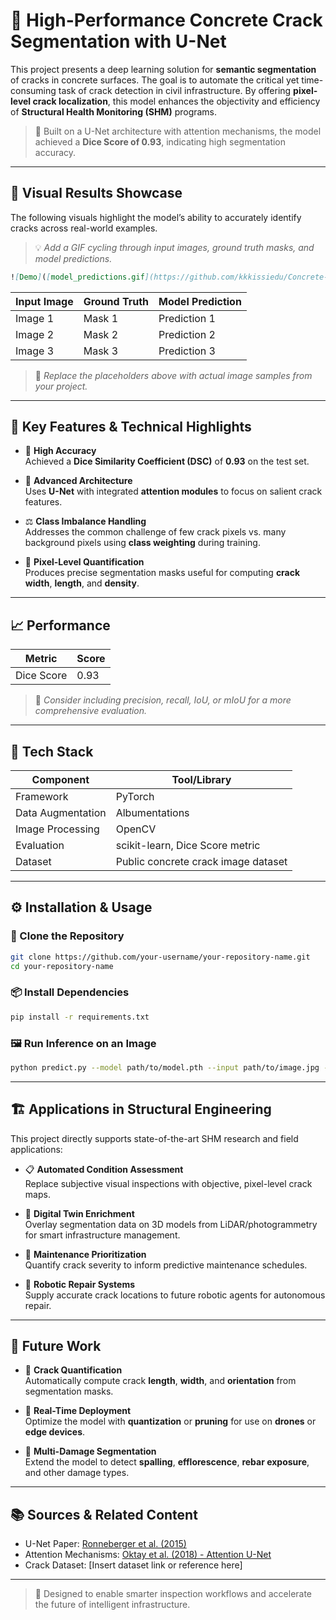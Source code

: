 # 🧱 High-Performance Concrete Crack Segmentation with U-Net

This project presents a deep learning solution for **semantic segmentation** of cracks in concrete surfaces. The goal is to automate the critical yet time-consuming task of crack detection in civil infrastructure. By offering **pixel-level crack localization**, this model enhances the objectivity and efficiency of **Structural Health Monitoring (SHM)** programs.

> 🧠 Built on a U-Net architecture with attention mechanisms, the model achieved a **Dice Score of 0.93**, indicating high segmentation accuracy.

---

## 🎥 Visual Results Showcase

The following visuals highlight the model’s ability to accurately identify cracks across real-world examples.

> 💡 *Add a GIF cycling through input images, ground truth masks, and model predictions.*

```markdown
![Demo]([model_predictions.gif](https://github.com/kkkissiedu/Concrete-Crack-Segmentation-Model/blob/main/model_predictions.gif?raw=true))
```

| Input Image | Ground Truth | Model Prediction |
|-------------|---------------|------------------|
| Image 1     | Mask 1        | Prediction 1     |
| Image 2     | Mask 2        | Prediction 2     |
| Image 3     | Mask 3        | Prediction 3     |

> 📌 *Replace the placeholders above with actual image samples from your project.*

---

## 🚀 Key Features & Technical Highlights

- 🎯 **High Accuracy**  
  Achieved a **Dice Similarity Coefficient (DSC)** of **0.93** on the test set.

- 🧠 **Advanced Architecture**  
  Uses **U-Net** with integrated **attention modules** to focus on salient crack features.

- ⚖️ **Class Imbalance Handling**  
  Addresses the common challenge of few crack pixels vs. many background pixels using **class weighting** during training.

- 📏 **Pixel-Level Quantification**  
  Produces precise segmentation masks useful for computing **crack width**, **length**, and **density**.

---

## 📈 Performance

| Metric     | Score |
|------------|--------|
| Dice Score | 0.93   |

> 📌 *Consider including precision, recall, IoU, or mIoU for a more comprehensive evaluation.*

---

## 🧰 Tech Stack

| Component         | Tool/Library                         |
|------------------|--------------------------------------|
| Framework         | PyTorch                             |
| Data Augmentation | Albumentations                      |
| Image Processing  | OpenCV                              |
| Evaluation        | scikit-learn, Dice Score metric     |
| Dataset           | Public concrete crack image dataset |

---

## ⚙️ Installation & Usage

### 🔧 Clone the Repository

```bash
git clone https://github.com/your-username/your-repository-name.git
cd your-repository-name
```

### 📦 Install Dependencies

```bash
pip install -r requirements.txt
```

### 🖼️ Run Inference on an Image

```bash
python predict.py --model path/to/model.pth --input path/to/image.jpg --output path/to/save/mask.png
```

---

## 🏗️ Applications in Structural Engineering

This project directly supports state-of-the-art SHM research and field applications:

- 📋 **Automated Condition Assessment**  
  Replace subjective visual inspections with objective, pixel-level crack maps.

- 🧠 **Digital Twin Enrichment**  
  Overlay segmentation data on 3D models from LiDAR/photogrammetry for smart infrastructure management.

- 🔧 **Maintenance Prioritization**  
  Quantify crack severity to inform predictive maintenance schedules.

- 🤖 **Robotic Repair Systems**  
  Supply accurate crack locations to future robotic agents for autonomous repair.

---

## 🔮 Future Work

- 📐 **Crack Quantification**  
  Automatically compute crack **length**, **width**, and **orientation** from segmentation masks.

- 📲 **Real-Time Deployment**  
  Optimize the model with **quantization** or **pruning** for use on **drones** or **edge devices**.

- 🧱 **Multi-Damage Segmentation**  
  Extend the model to detect **spalling**, **efflorescence**, **rebar exposure**, and other damage types.

---

## 📚 Sources & Related Content

- U-Net Paper: [Ronneberger et al. (2015)](https://arxiv.org/abs/1505.04597)  
- Attention Mechanisms: [Oktay et al. (2018) - Attention U-Net](https://arxiv.org/abs/1804.03999)  
- Crack Dataset: [Insert dataset link or reference here]

---

> 👷 Designed to enable smarter inspection workflows and accelerate the future of intelligent infrastructure.

